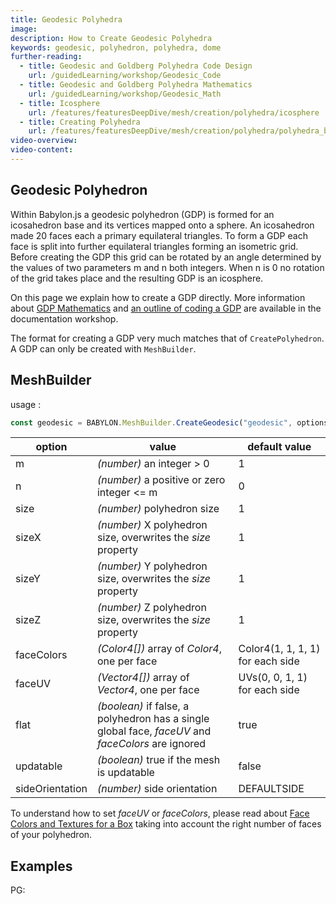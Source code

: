 ```yaml
---
title: Geodesic Polyhedra
image:
description: How to Create Geodesic Polyhedra
keywords: geodesic, polyhedron, polyhedra, dome
further-reading:
  - title: Geodesic and Goldberg Polyhedra Code Design
    url: /guidedLearning/workshop/Geodesic_Code
  - title: Geodesic and Goldberg Polyhedra Mathematics
    url: /guidedLearning/workshop/Geodesic_Math
  - title: Icosphere
    url: /features/featuresDeepDive/mesh/creation/polyhedra/icosphere
  - title: Creating Polyhedra
    url: /features/featuresDeepDive/mesh/creation/polyhedra/polyhedra_by_numbers
video-overview:
video-content:
---
```


## Geodesic Polyhedron

Within Babylon.js a geodesic polyhedron (GDP) is formed for an icosahedron base and its vertices mapped onto a sphere. An icosahedron made 20 faces each a primary equilateral triangles. To form a GDP each face is split into further equilateral triangles forming an isometric grid. Before creating the GDP this grid can be rotated by an angle determined by the values of two parameters m and n both integers. When n is 0 no rotation of the grid takes place and the resulting GDP is an icosphere.

On this page we explain how to create a GDP directly. More information about [GDP Mathematics](/guidedLearning/workshop/Geodesic_Math) and [an outline of coding a GDP](/guidedLearning/workshop/Geodesic_Code) are available in the documentation workshop.

The format for creating a GDP very much matches that of `CreatePolyhedron`. A GDP can only be created with `MeshBuilder`.

## MeshBuilder

usage :

```javascript
const geodesic = BABYLON.MeshBuilder.CreateGeodesic("geodesic", options, scene); //scene is optional and defaults to the current scene
```

| option          | value                                                                                              | default value                    |
| --------------- | -------------------------------------------------------------------------------------------------- | -------------------------------- |
| m               | _(number)_ an integer > 0                                                                          | 1                                |
| n               | _(number)_ a positive or zero integer &lt;= m                                                      | 0                                |
| size            | _(number)_ polyhedron size                                                                         | 1                                |
| sizeX           | _(number)_ X polyhedron size, overwrites the _size_ property                                       | 1                                |
| sizeY           | _(number)_ Y polyhedron size, overwrites the _size_ property                                       | 1                                |
| sizeZ           | _(number)_ Z polyhedron size, overwrites the _size_ property                                       | 1                                |
| faceColors      | _(Color4[])_ array of _Color4_, one per face                                                       | Color4(1, 1, 1, 1) for each side |
| faceUV          | _(Vector4[])_ array of _Vector4_, one per face                                                     | UVs(0, 0, 1, 1) for each side    |
| flat            | _(boolean)_ if false, a polyhedron has a single global face, _faceUV_ and _faceColors_ are ignored | true                             |
| updatable       | _(boolean)_ true if the mesh is updatable                                                          | false                            |
| sideOrientation | _(number)_ side orientation                                                                        | DEFAULTSIDE                      |

To understand how to set _faceUV_ or _faceColors_, please read about [Face Colors and Textures for a Box](/features/featuresDeepDive/materials/using/texturePerBoxFace) taking into account the right number of faces of your polyhedron.

## Examples

PG: <Playground id="#I8IENW" title="Geodesic Polyhedron" description="Vary shape with m and n"/>
